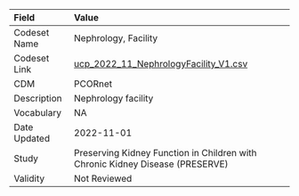 |Field        |Value                                                                         |
|:------------|:-----------------------------------------------------------------------------|
|Codeset Name |Nephrology, Facility                                                          |
|Codeset Link |[ucp_2022_11_NephrologyFacility_V1.csv](https://github.com/PEDSnet/Variable-Dictionary/blob/main/visits/ucp_2022_11_NephrologyFacility_V1.csv)|
|CDM          |PCORnet                                                                       |
|Description  |Nephrology facility                                                           |
|Vocabulary   |NA                                                                            |
|Date Updated |2022-11-01                                                                    |
|Study        |Preserving Kidney Function in Children with Chronic Kidney Disease (PRESERVE) |
|Validity     |Not Reviewed                                                                  |
